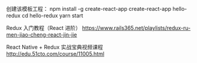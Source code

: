 创建该模板工程：
npm install -g create-react-app
create-react-app hello-redux
cd hello-redux
yarn start

Redux 入门教程（React 进阶）
https://www.rails365.net/playlists/redux-ru-men-jiao-cheng-react-jin-jie

React Native + Redux 实战宝典视频课程
http://edu.51cto.com/course/11005.html
